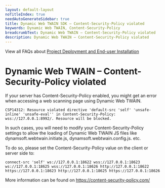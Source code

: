 ```yaml
---
layout: default-layout
noTitleIndex: true
needAutoGenerateSidebar: true
title: Dynamic Web TWAIN SDK – Content-Security-Policy violated
keywords: Dynamic Web TWAIN, Content-Security-Policy
breadcrumbText: Dynamic Web TWAIN – Content-Security-Policy violated
description: Dynamic Web TWAIN – Content-Security-Policy violated
---
```


View all FAQs about [Project Deployment and End-user Installation](
https://www.dynamsoft.com/web-twain/docs/faq/#project-deployment-and-end-user-installation)

# Dynamic Web TWAIN – Content-Security-Policy violated

If your server has Content-Security-Policy enabled, you might get an error when accessing a web scanning page using Dynamic Web TWAIN.

```
CSP14312: Resource violated directive 'default-src 'self' 'unsafe-inline' 'unsafe-eval'' in Content-Security-Policy: wss://127.0.0.1:8992/. Resource will be blocked.
```
In such cases, you will need to modify your Content-Security-Policy settings to allow the loading of Dynamic Web TWAIN JS files like dynamsoft.webtwain.initiate.js, dynamsoft.webtwain.config.js. etc.

To do so, please set the Content-Security-Policy value on the client or server side to:
```
connect-src 'self' ws://127.0.0.1:18622 wss://127.0.0.1:18623 ws://127.0.0.1:18625 wss://127.0.0.1:18626 http://127.0.0.1:18622 https://127.0.0.1:18623 http://127.0.0.1:18625 https://127.0.0.1:18626
```

More information can be found on <a href="https://content-security-policy.com/" target="_blank">https://content-security-policy.com/</a>
